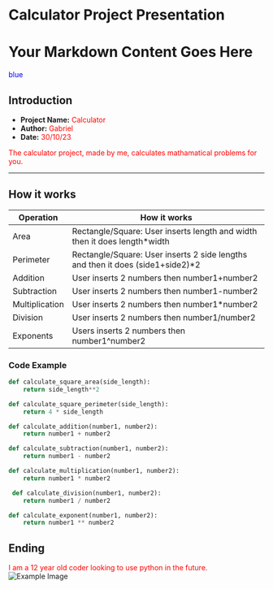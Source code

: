 # Calculator Project Presentation

# Your Markdown Content Goes Here

<span style="color: blue;">blue</span>

## Introduction
- **Project Name:** <span style="color: red;">Calculator</span>
- **Author:** <span style="color: red;">Gabriel</span>
- **Date:** <span style="color: red;">30/10/23</span>

 <span style="color: red;">The calculator project, made by me, calculates mathamatical problems for you.</span>

---
## How it works
| Operation      | How it works |
| ----------- | ----------- |
| Area      | Rectangle/Square: User inserts length and width then it does length*width     |
| Perimeter   |Rectangle/Square: User inserts 2 side lengths and then it does (side1+side2)*2        |
| Addition     | User inserts 2 numbers then number1+number2 |
| Subtraction      | User inserts 2 numbers then number1-number2 |
| Multiplication      | User inserts 2 numbers then number1*number2 |
| Division      | User inserts 2 numbers then number1/number2 |
| Exponents      | Users inserts 2 numbers then number1^number2 |

### Code Example
```python
def calculate_square_area(side_length):
    return side_length**2

def calculate_square_perimeter(side_length):
    return 4 * side_length

def calculate_addition(number1, number2):
    return number1 + number2

def calculate_subtraction(number1, number2):
    return number1 - number2

def calculate_multiplication(number1, number2):
    return number1 * number2

 def calculate_division(number1, number2):
    return number1 / number2

def calculate_exponent(number1, number2):
    return number1 ** number2
```
## Ending

 <span style="color: red;">I am a 12 year old coder looking to use python in the future.</span>
![Example Image](https://dcx0p3on5z8dw.cloudfront.net/Aakash/s3fs-public/pdf_management_files/target_solutions/circle.png?2EFx8HFHStvhUOgSb4e6t1JwTQ4bSj4U)
